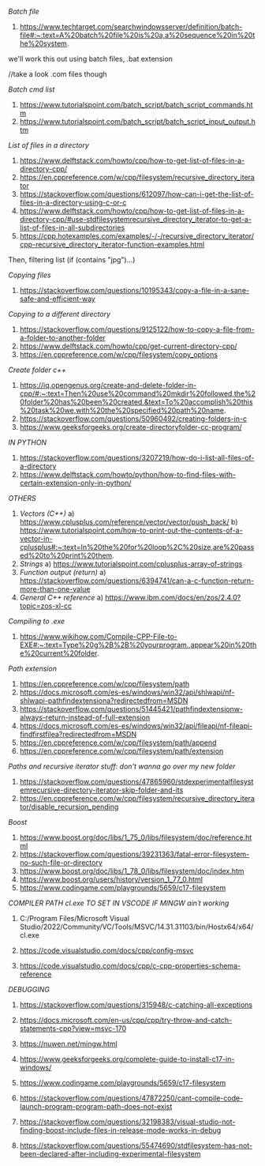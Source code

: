 *Batch file*
1. https://www.techtarget.com/searchwindowsserver/definition/batch-file#:~:text=A%20batch%20file%20is%20a,a%20sequence%20in%20the%20system.

we'll work this out using batch files, .bat extension

//take a look .com files though

*Batch cmd list*
  1. https://www.tutorialspoint.com/batch_script/batch_script_commands.htm
  2. https://www.tutorialspoint.com/batch_script/batch_script_input_output.htm

*List of files in a directory*
  1. https://www.delftstack.com/howto/cpp/how-to-get-list-of-files-in-a-directory-cpp/
  2. https://en.cppreference.com/w/cpp/filesystem/recursive_directory_iterator
  3. https://stackoverflow.com/questions/612097/how-can-i-get-the-list-of-files-in-a-directory-using-c-or-c
  4. https://www.delftstack.com/howto/cpp/how-to-get-list-of-files-in-a-directory-cpp/#use-stdfilesystemrecursive_directory_iterator-to-get-a-list-of-files-in-all-subdirectories
  5. https://cpp.hotexamples.com/examples/-/-/recursive_directory_iterator/cpp-recursive_directory_iterator-function-examples.html

  Then, filtering list (if (contains "jpg")...)

*Copying files*
  1. https://stackoverflow.com/questions/10195343/copy-a-file-in-a-sane-safe-and-efficient-way

*Copying to a different directory*
  1. https://stackoverflow.com/questions/9125122/how-to-copy-a-file-from-a-folder-to-another-folder
  2. https://www.delftstack.com/howto/cpp/get-current-directory-cpp/
  3. https://en.cppreference.com/w/cpp/filesystem/copy_options
  
*Create folder c++*
  1. https://iq.opengenus.org/create-and-delete-folder-in-cpp/#:~:text=Then%20use%20command%20mkdir%20followed,the%20folder%20has%20been%20created.&text=To%20accomplish%20this%20task%20we,with%20the%20specified%20path%20name.
  2. https://stackoverflow.com/questions/50960492/creating-folders-in-c
  3. https://www.geeksforgeeks.org/create-directoryfolder-cc-program/

*IN PYTHON*
  1. https://stackoverflow.com/questions/3207219/how-do-i-list-all-files-of-a-directory
  2. https://www.delftstack.com/howto/python/how-to-find-files-with-certain-extension-only-in-python/

*OTHERS*
1. *Vectors (C++)*
  a) https://www.cplusplus.com/reference/vector/vector/push_back/
  b) https://www.tutorialspoint.com/how-to-print-out-the-contents-of-a-vector-in-cplusplus#:~:text=In%20the%20for%20loop%2C%20size,are%20passed%20to%20print%20them.
2. *Strings*
  a) https://www.tutorialspoint.com/cplusplus-array-of-strings
3. *Function output (return)*
  a) https://stackoverflow.com/questions/6394741/can-a-c-function-return-more-than-one-value
4. *General C++ reference*
  a) https://www.ibm.com/docs/en/zos/2.4.0?topic=zos-xl-cc

*Compiling to .exe*
  1. https://www.wikihow.com/Compile-CPP-File-to-EXE#:~:text=Type%20g%2B%2B%20yourprogram.,appear%20in%20the%20current%20folder.
  
*Path extension*
  1. https://en.cppreference.com/w/cpp/filesystem/path
  2. https://docs.microsoft.com/es-es/windows/win32/api/shlwapi/nf-shlwapi-pathfindextensiona?redirectedfrom=MSDN
  3. https://stackoverflow.com/questions/51445421/pathfindextensionw-always-return-instead-of-full-extension
  4. https://docs.microsoft.com/es-es/windows/win32/api/fileapi/nf-fileapi-findfirstfilea?redirectedfrom=MSDN
  5. https://en.cppreference.com/w/cpp/filesystem/path/append
  6. https://en.cppreference.com/w/cpp/filesystem/path/extension
  
*Paths and recursive iterator stuff: don't wanna go over my new folder*
  1. https://stackoverflow.com/questions/47865960/stdexperimentalfilesystemrecursive-directory-iterator-skip-folder-and-its
  2. https://en.cppreference.com/w/cpp/filesystem/recursive_directory_iterator/disable_recursion_pending

*Boost*
  1. https://www.boost.org/doc/libs/1_75_0/libs/filesystem/doc/reference.html
  2. https://stackoverflow.com/questions/39231363/fatal-error-filesystem-no-such-file-or-directory
  3. https://www.boost.org/doc/libs/1_78_0/libs/filesystem/doc/index.htm
  4. https://www.boost.org/users/history/version_1_77_0.html
  5. https://www.codingame.com/playgrounds/5659/c17-filesystem

*COMPILER PATH cl.exe TO SET IN VSCODE IF MINGW ain´t working*
  1. C:/Program Files/Microsoft Visual Studio/2022/Community/VC/Tools/MSVC/14.31.31103/bin/Hostx64/x64/cl.exe
  
  1. https://code.visualstudio.com/docs/cpp/config-msvc
  2. https://code.visualstudio.com/docs/cpp/c-cpp-properties-schema-reference
  
*DEBUGGING*
  1. https://stackoverflow.com/questions/315948/c-catching-all-exceptions
  2. https://docs.microsoft.com/en-us/cpp/cpp/try-throw-and-catch-statements-cpp?view=msvc-170
  
  1. https://nuwen.net/mingw.html
  2. https://www.geeksforgeeks.org/complete-guide-to-install-c17-in-windows/
  3. https://www.codingame.com/playgrounds/5659/c17-filesystem
  4. https://stackoverflow.com/questions/47872250/cant-compile-code-launch-program-program-path-does-not-exist
  5. https://stackoverflow.com/questions/32198383/visual-studio-not-finding-boost-include-files-in-release-mode-works-in-debug
  6. https://stackoverflow.com/questions/55474690/stdfilesystem-has-not-been-declared-after-including-experimental-filesystem
